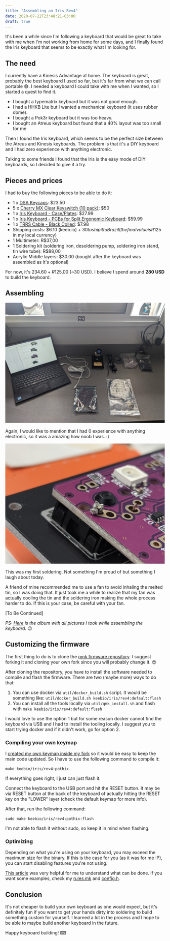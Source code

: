 ```yaml
---
title: "Assembling an Iris Rev4"
date: 2020-07-22T23:48:21-03:00
draft: true
---
```


It's been a while since I'm following a keyboard that would be great to take
with me when I'm not working from home for some days, and I finally found the
Iris keyboard that seems to be exactly what I'm looking for.

## The need

I currently have a Kinesis Advantage at home. The keyboard is great, probably
the best keyboard I used so far, but it's far from what we can call portable
😅. I needed a keyboard I could take with me when I wanted, so I started a
quest to find it.

+ I bought a typematrix keyboard but it was not good enough.
+ I had a HHKB Lite but I wanted a mechanical keyboard (it uses rubber dome).
+ I bought a Pok3r keyboard but it was too heavy.
+ I bought an Atreus keyboard but found that a 40% layout was too small for me

Then I found the Iris keyboard, which seems to be the perfect size between the
Atreus and Kinesis keyboards. The problem is that it's a DIY keyboard and I had
zero experience with anything electronic.

Talking to some friends I found that the Iris is the easy mode of DIY
keyboards, so I decided to give it a try.

## Pieces and prices

I had to buy the following pieces to be able to do it:

+ 1 x [DSA Keycaps](https://www.amazon.com/gp/product/B07S18VCDN/ref=ppx_yo_dt_b_asin_title_o00_s00?ie=UTF8&psc=1): $23.50
+ 5 x [Cherry MX Clear Keyswitch (10 pack)](https://www.amazon.com/gp/product/B01N45BWC3/ref=ppx_yo_dt_b_asin_title_o01_s00?ie=UTF8&psc=1): $50
+ 1 x [Iris Keyboard - Case/Plates](https://keeb.io/products/iris-keyboard-case-plates?variant=7472218210334): $27.99
+ 1 x [Iris Keyboard - PCBs for Split Ergonomic Keyboard](https://keeb.io/products/iris-keyboard-split-ergonomic-keyboard?variant=29480467267678): $59.99
+ 1 x [TRRS Cable - Black Coiled](https://keeb.io/account/orders/25478d0d3478d5aa26c647de49310efd): $7.98
+ Shipping costs: $6.10 (keeb.io) + $30 to ship it to Brazil (the final value is R$125 in my local currency)
+ 1 Multimeter: R$37,00
+ 1 Soldering kit (soldering iron, desoldering pump, soldering iron stand, tin wire tube): R$88,00
+ Acrylic Middle layers: $30.00 (bought after the keyboard was assembled as it's optional)

For now, it's $234.60 + R$125,00 (~30 USD). I believe I spend around **280 USD** to build the keyboard.

## Assembling

![A laptop, PCB, soldering iron, keycaps, and switches on the table](/images/posts/iris-rev4/initial.jpg "Ready to start")

Again, I would like to mention that I had 0 experience with anything electronic, so it was a amazing how noob I was. :)

![Soldering on a switch pin in the PCB](/images/posts/iris-rev4/first-soldering.jpg "My first soldering, not very good")

This was my first soldering. Not something I'm proud of but something I laugh about today.

A friend of mine recommended me to use a fan to avoid inhaling the melted tin,
so I was doing that. It just took me a while to realize that my fan was
actually cooling the tin and the soldering iron making the whole process harder
to do. If this is your case, be careful with your fan.

[To Be Continued]

_PS: [Here](https://photos.google.com/share/AF1QipOEfqRQ-V2aVWYO1ENs4xrMADgwfMQM36D0hgdGdv1kW8T04pNHui4JX3UffsHO9A?key=WnJ1YXhNTERaTnhNNFVDQnh2enA3ekd6ZjlTZVN3) is the album with all pictures I took while assembling the keyboard._ 😉

## Customizing the firmware

The first thing to do is to clone the [qmk firmware
repository](https://github.com/qmk/qmk_firmware/). I suggest forking it and
cloning your own fork since you will probably change it. 😉

After cloning the repository, you have to install the software needed to
compile and flash the firmware. There are two (maybe more) ways to do that:

1. You can use docker via `util/docker_build.sh` script. It would be something
   like: `util/docker_build.sh keebio/iris/rev4:default:flash`
2. You can install all the tools locally via `util/qmk_install.sh` and flash
   with `make keebio/iris/rev4:default:flash`

I would love to use the option 1 but for some reason docker cannot find the
keyboard via USB and I had to install the tooling locally. I suggest you to
start trying docker and if it didn't work, go for option 2.

### Compiling your own keymap

I [created my own keymap inside my
fork](https://github.com/PotHix/qmk_firmware/tree/master/keyboards/keebio/iris/keymaps/pothix)
so it would be easy to keep the main code updated. So I have to use the following command to compile it:

```
make keebio/iris/rev4:pothix
```

If everything goes right, I just can just flash it.

Connect the keyboard to the USB port and hit the RESET button. It may be via
RESET button at the back of the keyboard of actually hitting the RESET key on
the "LOWER" layer (check the default keymap for more info).

After that, run the following command:

```
sudo make keebio/iris/rev4:pothix:flash
```

I'm not able to flash it without sudo, so keep it in mind when flashing.


### Optimizing

Depending on what you're using on your keyboard, you may exceed the maximum
size for the binary. If this is the case for you (as it was for me :P), you can
start disabling features you're not using.

[This
article](https://thomasbaart.nl/2018/12/01/reducing-firmware-size-in-qmk/) was
very helpful for me to understand what can be done. If you want some examples,
check my
[rules.mk](https://github.com/PotHix/qmk_firmware/blob/master/keyboards/keebio/iris/keymaps/pothix/rules.mk)
and
[config.h](https://github.com/PotHix/qmk_firmware/blob/master/keyboards/keebio/iris/keymaps/pothix/config.h).


## Conclusion

It's not cheaper to build your own keyboard as one would expect, but it's
definitely fun if you want to get your hands dirty into soldering to build
something custom for yourself. I learned a lot in the process and I hope to be
able to maybe build another keyboard in the future.

Happy keyboard building! ⌨
